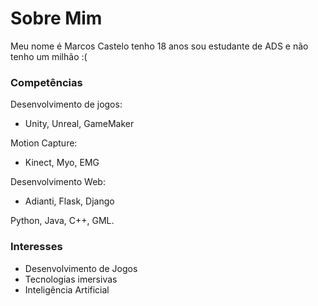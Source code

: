 # Sobre Mim

Meu nome é Marcos Castelo tenho 18 anos sou estudante de ADS e não tenho um milhão :(

### Competências

Desenvolvimento de jogos: 
 - Unity, Unreal, GameMaker

Motion Capture:
 - Kinect, Myo, EMG
 
 Desenvolvimento Web:
  - Adianti, Flask, Django

Python, Java, C++, GML.

### Interesses
- Desenvolvimento de Jogos
- Tecnologias imersivas
- Inteligência Artificial
